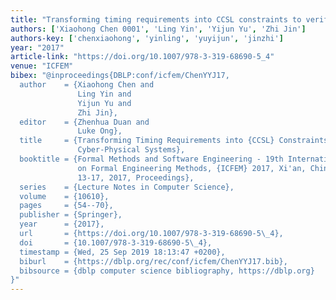 ```yaml
---
title: "Transforming timing requirements into CCSL constraints to verify cyber-physical systems"
authors: ['Xiaohong Chen 0001', 'Ling Yin', 'Yijun Yu', 'Zhi Jin']
authors-key: ['chenxiaohong', 'yinling', 'yuyijun', 'jinzhi']
year: "2017"
article-link: "https://doi.org/10.1007/978-3-319-68690-5_4"
venue: "ICFEM"
bibex: "@inproceedings{DBLP:conf/icfem/ChenYYJ17,
  author    = {Xiaohong Chen and
               Ling Yin and
               Yijun Yu and
               Zhi Jin},
  editor    = {Zhenhua Duan and
               Luke Ong},
  title     = {Transforming Timing Requirements into {CCSL} Constraints to Verify
               Cyber-Physical Systems},
  booktitle = {Formal Methods and Software Engineering - 19th International Conference
               on Formal Engineering Methods, {ICFEM} 2017, Xi'an, China, November
               13-17, 2017, Proceedings},
  series    = {Lecture Notes in Computer Science},
  volume    = {10610},
  pages     = {54--70},
  publisher = {Springer},
  year      = {2017},
  url       = {https://doi.org/10.1007/978-3-319-68690-5\_4},
  doi       = {10.1007/978-3-319-68690-5\_4},
  timestamp = {Wed, 25 Sep 2019 18:13:47 +0200},
  biburl    = {https://dblp.org/rec/conf/icfem/ChenYYJ17.bib},
  bibsource = {dblp computer science bibliography, https://dblp.org}
}"
---
```


